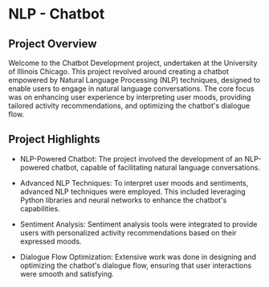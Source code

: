 # NLP - Chatbot 
## Project Overview
Welcome to the Chatbot Development project, undertaken at the University of Illinois Chicago. This project revolved around creating a chatbot empowered by Natural Language Processing (NLP) techniques, designed to enable users to engage in natural language conversations. The core focus was on enhancing user experience by interpreting user moods, providing tailored activity recommendations, and optimizing the chatbot's dialogue flow.

## Project Highlights
* NLP-Powered Chatbot: The project involved the development of an NLP-powered chatbot, capable of facilitating natural language conversations.

* Advanced NLP Techniques: To interpret user moods and sentiments, advanced NLP techniques were employed. This included leveraging Python libraries and neural networks to enhance the chatbot's capabilities.

* Sentiment Analysis: Sentiment analysis tools were integrated to provide users with personalized activity recommendations based on their expressed moods.

* Dialogue Flow Optimization: Extensive work was done in designing and optimizing the chatbot's dialogue flow, ensuring that user interactions were smooth and satisfying.
